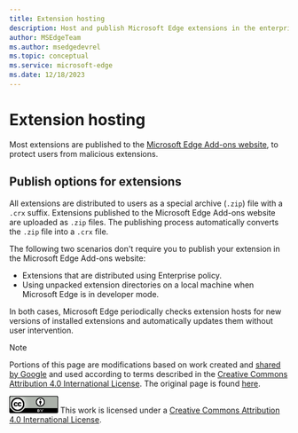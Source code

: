 ```yaml
---
title: Extension hosting
description: Host and publish Microsoft Edge extensions in the enterprise.
author: MSEdgeTeam
ms.author: msedgedevrel
ms.topic: conceptual
ms.service: microsoft-edge
ms.date: 12/18/2023
---
```

# Extension hosting

Most extensions are published to the [Microsoft Edge Add-ons website](https://microsoftedge.microsoft.com/insider-addons/category/EdgeExtensions), to protect users from malicious extensions.


<!-- ====================================================================== -->
## Publish options for extensions

All extensions are distributed to users as a special archive (`.zip`) file with a `.crx` suffix.  Extensions published to the Microsoft Edge Add-ons website are uploaded as `.zip` files.  The publishing process automatically converts the `.zip` file into a `.crx` file.

The following two scenarios don't require you to publish your extension in the Microsoft Edge Add-ons website:
*  Extensions that are distributed using Enterprise policy.
*  Using unpacked extension directories on a local machine when Microsoft Edge is in developer mode.

In both cases, Microsoft Edge periodically checks extension hosts for new versions of installed extensions and automatically updates them without user intervention.


<!-- ====================================================================== -->
> [!NOTE]
> Portions of this page are modifications based on work created and [shared by Google](https://developers.google.com/terms/site-policies) and used according to terms described in the [Creative Commons Attribution 4.0 International License](https://creativecommons.org/licenses/by/4.0).
> The original page is found [here](https://developer.chrome.com/docs/extensions/how-to/distribute).

[![Creative Commons License](../../media/cc-logo/88x31.png)](https://creativecommons.org/licenses/by/4.0)
This work is licensed under a [Creative Commons Attribution 4.0 International License](https://creativecommons.org/licenses/by/4.0).
